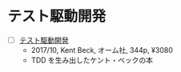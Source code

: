 # テスト駆動開発

- [ ] [テスト駆動開発](https://shop.ohmsha.co.jp/shopdetail/000000004967/)
  - 2017/10, Kent Beck, オーム社, 344p, ¥3080
  - TDD を生み出したケント・ベックの本
